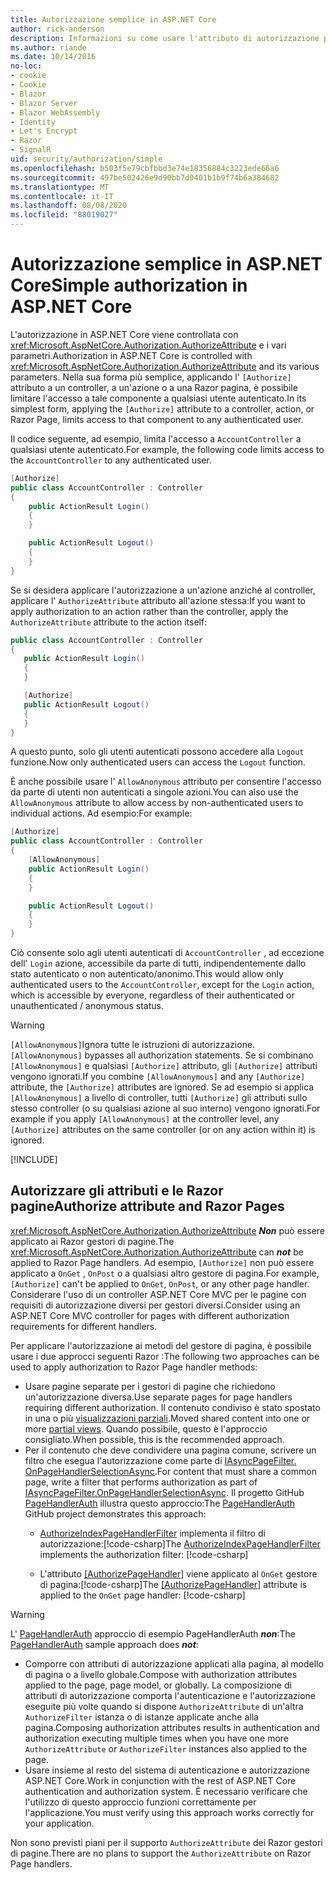 ```yaml
---
title: Autorizzazione semplice in ASP.NET Core
author: rick-anderson
description: Informazioni su come usare l'attributo di autorizzazione per limitare l'accesso a controller e azioni ASP.NET Core.
ms.author: riande
ms.date: 10/14/2016
no-loc:
- cookie
- Cookie
- Blazor
- Blazor Server
- Blazor WebAssembly
- Identity
- Let's Encrypt
- Razor
- SignalR
uid: security/authorization/simple
ms.openlocfilehash: b503f5e79cbfbbd3e74e18356884c3223ede66a6
ms.sourcegitcommit: 497be502426e9d90bb7d0401b1b9f74b6a384682
ms.translationtype: MT
ms.contentlocale: it-IT
ms.lasthandoff: 08/08/2020
ms.locfileid: "88019027"
---
```

# <a name="simple-authorization-in-aspnet-core"></a><span data-ttu-id="b9d46-103">Autorizzazione semplice in ASP.NET Core</span><span class="sxs-lookup"><span data-stu-id="b9d46-103">Simple authorization in ASP.NET Core</span></span>

<a name="security-authorization-simple"></a>

<span data-ttu-id="b9d46-104">L'autorizzazione in ASP.NET Core viene controllata con <xref:Microsoft.AspNetCore.Authorization.AuthorizeAttribute> e i vari parametri.</span><span class="sxs-lookup"><span data-stu-id="b9d46-104">Authorization in ASP.NET Core is controlled with <xref:Microsoft.AspNetCore.Authorization.AuthorizeAttribute> and its various parameters.</span></span> <span data-ttu-id="b9d46-105">Nella sua forma più semplice, applicando l' `[Authorize]` attributo a un controller, a un'azione o a una Razor pagina, è possibile limitare l'accesso a tale componente a qualsiasi utente autenticato.</span><span class="sxs-lookup"><span data-stu-id="b9d46-105">In its simplest form, applying the `[Authorize]` attribute to a controller, action, or Razor Page, limits access to that component to any authenticated user.</span></span>

<span data-ttu-id="b9d46-106">Il codice seguente, ad esempio, limita l'accesso a `AccountController` a qualsiasi utente autenticato.</span><span class="sxs-lookup"><span data-stu-id="b9d46-106">For example, the following code limits access to the `AccountController` to any authenticated user.</span></span>

```csharp
[Authorize]
public class AccountController : Controller
{
    public ActionResult Login()
    {
    }

    public ActionResult Logout()
    {
    }
}
```

<span data-ttu-id="b9d46-107">Se si desidera applicare l'autorizzazione a un'azione anziché al controller, applicare l' `AuthorizeAttribute` attributo all'azione stessa:</span><span class="sxs-lookup"><span data-stu-id="b9d46-107">If you want to apply authorization to an action rather than the controller, apply the `AuthorizeAttribute` attribute to the action itself:</span></span>

```csharp
public class AccountController : Controller
{
   public ActionResult Login()
   {
   }

   [Authorize]
   public ActionResult Logout()
   {
   }
}
```

<span data-ttu-id="b9d46-108">A questo punto, solo gli utenti autenticati possono accedere alla `Logout` funzione.</span><span class="sxs-lookup"><span data-stu-id="b9d46-108">Now only authenticated users can access the `Logout` function.</span></span>

<span data-ttu-id="b9d46-109">È anche possibile usare l' `AllowAnonymous` attributo per consentire l'accesso da parte di utenti non autenticati a singole azioni.</span><span class="sxs-lookup"><span data-stu-id="b9d46-109">You can also use the `AllowAnonymous` attribute to allow access by non-authenticated users to individual actions.</span></span> <span data-ttu-id="b9d46-110">Ad esempio:</span><span class="sxs-lookup"><span data-stu-id="b9d46-110">For example:</span></span>

```csharp
[Authorize]
public class AccountController : Controller
{
    [AllowAnonymous]
    public ActionResult Login()
    {
    }

    public ActionResult Logout()
    {
    }
}
```

<span data-ttu-id="b9d46-111">Ciò consente solo agli utenti autenticati di `AccountController` , ad eccezione dell' `Login` azione, accessibile da parte di tutti, indipendentemente dallo stato autenticato o non autenticato/anonimo.</span><span class="sxs-lookup"><span data-stu-id="b9d46-111">This would allow only authenticated users to the `AccountController`, except for the `Login` action, which is accessible by everyone, regardless of their authenticated or unauthenticated / anonymous status.</span></span>

> [!WARNING]
> <span data-ttu-id="b9d46-112">`[AllowAnonymous]`Ignora tutte le istruzioni di autorizzazione.</span><span class="sxs-lookup"><span data-stu-id="b9d46-112">`[AllowAnonymous]` bypasses all authorization statements.</span></span> <span data-ttu-id="b9d46-113">Se si combinano `[AllowAnonymous]` e qualsiasi `[Authorize]` attributo, gli `[Authorize]` attributi vengono ignorati.</span><span class="sxs-lookup"><span data-stu-id="b9d46-113">If you combine `[AllowAnonymous]` and any `[Authorize]` attribute, the `[Authorize]` attributes are ignored.</span></span> <span data-ttu-id="b9d46-114">Se ad esempio si applica `[AllowAnonymous]` a livello di controller, tutti `[Authorize]` gli attributi sullo stesso controller (o su qualsiasi azione al suo interno) vengono ignorati.</span><span class="sxs-lookup"><span data-stu-id="b9d46-114">For example if you apply `[AllowAnonymous]` at the controller level, any `[Authorize]` attributes on the same controller (or on any action within it) is ignored.</span></span>

[!INCLUDE[](~/includes/requireAuth.md)]

<a name="aarp"></a>

## <a name="authorize-attribute-and-no-locrazor-pages"></a><span data-ttu-id="b9d46-115">Autorizzare gli attributi e le Razor pagine</span><span class="sxs-lookup"><span data-stu-id="b9d46-115">Authorize attribute and Razor Pages</span></span>

<span data-ttu-id="b9d46-116"><xref:Microsoft.AspNetCore.Authorization.AuthorizeAttribute> ***Non*** può essere applicato ai Razor gestori di pagine.</span><span class="sxs-lookup"><span data-stu-id="b9d46-116">The <xref:Microsoft.AspNetCore.Authorization.AuthorizeAttribute> can ***not*** be applied to Razor Page handlers.</span></span> <span data-ttu-id="b9d46-117">Ad esempio, `[Authorize]` non può essere applicato a `OnGet` , `OnPost` o a qualsiasi altro gestore di pagina.</span><span class="sxs-lookup"><span data-stu-id="b9d46-117">For example, `[Authorize]` can't be applied to `OnGet`, `OnPost`, or any other page handler.</span></span> <span data-ttu-id="b9d46-118">Considerare l'uso di un controller ASP.NET Core MVC per le pagine con requisiti di autorizzazione diversi per gestori diversi.</span><span class="sxs-lookup"><span data-stu-id="b9d46-118">Consider using an ASP.NET Core MVC controller for pages with different authorization requirements for different handlers.</span></span>

<span data-ttu-id="b9d46-119">Per applicare l'autorizzazione ai metodi del gestore di pagina, è possibile usare i due approcci seguenti Razor :</span><span class="sxs-lookup"><span data-stu-id="b9d46-119">The following two approaches can be used to apply authorization to Razor Page handler methods:</span></span>

* <span data-ttu-id="b9d46-120">Usare pagine separate per i gestori di pagine che richiedono un'autorizzazione diversa.</span><span class="sxs-lookup"><span data-stu-id="b9d46-120">Use separate pages for page handlers requiring different authorization.</span></span> <span data-ttu-id="b9d46-121">Il contenuto condiviso è stato spostato in una o più [visualizzazioni parziali](xref:mvc/views/partial).</span><span class="sxs-lookup"><span data-stu-id="b9d46-121">Moved shared content into one or more [partial views](xref:mvc/views/partial).</span></span> <span data-ttu-id="b9d46-122">Quando possibile, questo è l'approccio consigliato.</span><span class="sxs-lookup"><span data-stu-id="b9d46-122">When possible, this is the recommended approach.</span></span>
* <span data-ttu-id="b9d46-123">Per il contenuto che deve condividere una pagina comune, scrivere un filtro che esegua l'autorizzazione come parte di [IAsyncPageFilter. OnPageHandlerSelectionAsync](xref:Microsoft.AspNetCore.Mvc.Filters.IAsyncPageFilter.OnPageHandlerSelectionAsync%2A).</span><span class="sxs-lookup"><span data-stu-id="b9d46-123">For content that must share a common page, write a filter that performs authorization as part of [IAsyncPageFilter.OnPageHandlerSelectionAsync](xref:Microsoft.AspNetCore.Mvc.Filters.IAsyncPageFilter.OnPageHandlerSelectionAsync%2A).</span></span> <span data-ttu-id="b9d46-124">Il progetto GitHub [PageHandlerAuth](https://github.com/dotnet/AspNetCore.Docs/tree/master/aspnetcore/security/authorization/simple/samples/3.1/PageHandlerAuth) illustra questo approccio:</span><span class="sxs-lookup"><span data-stu-id="b9d46-124">The [PageHandlerAuth](https://github.com/dotnet/AspNetCore.Docs/tree/master/aspnetcore/security/authorization/simple/samples/3.1/PageHandlerAuth) GitHub project demonstrates this approach:</span></span>
  * <span data-ttu-id="b9d46-125">[AuthorizeIndexPageHandlerFilter](https://github.com/dotnet/AspNetCore.Docs/blob/master/aspnetcore/security/authorization/simple/samples/3.1/PageHandlerAuth/AuthorizeIndexPageHandlerFilter.cs) implementa il filtro di autorizzazione:[!code-csharp[](~/security/authorization/simple/samples/3.1/PageHandlerAuth/Pages/Index.cshtml.cs?name=snippet)]</span><span class="sxs-lookup"><span data-stu-id="b9d46-125">The [AuthorizeIndexPageHandlerFilter](https://github.com/dotnet/AspNetCore.Docs/blob/master/aspnetcore/security/authorization/simple/samples/3.1/PageHandlerAuth/AuthorizeIndexPageHandlerFilter.cs) implements the authorization filter: [!code-csharp[](~/security/authorization/simple/samples/3.1/PageHandlerAuth/Pages/Index.cshtml.cs?name=snippet)]</span></span>

  * <span data-ttu-id="b9d46-126">L'attributo [[AuthorizePageHandler]](https://github.com/dotnet/AspNetCore.Docs/tree/master/aspnetcore/security/authorization/simple/samples/3.1/PageHandlerAuth/Pages/Index.cshtml.cs#L16) viene applicato al `OnGet` gestore di pagina:[!code-csharp[](~/security/authorization/simple/samples/3.1/PageHandlerAuth/AuthorizeIndexPageHandlerFilter.cs?name=snippet)]</span><span class="sxs-lookup"><span data-stu-id="b9d46-126">The [[AuthorizePageHandler]](https://github.com/dotnet/AspNetCore.Docs/tree/master/aspnetcore/security/authorization/simple/samples/3.1/PageHandlerAuth/Pages/Index.cshtml.cs#L16) attribute is applied to the `OnGet` page handler: [!code-csharp[](~/security/authorization/simple/samples/3.1/PageHandlerAuth/AuthorizeIndexPageHandlerFilter.cs?name=snippet)]</span></span>

> [!WARNING]
> <span data-ttu-id="b9d46-127">L' [PageHandlerAuth](https://github.com/pranavkm/PageHandlerAuth) approccio di esempio PageHandlerAuth ***non***:</span><span class="sxs-lookup"><span data-stu-id="b9d46-127">The [PageHandlerAuth](https://github.com/pranavkm/PageHandlerAuth) sample approach does ***not***:</span></span>
> * <span data-ttu-id="b9d46-128">Comporre con attributi di autorizzazione applicati alla pagina, al modello di pagina o a livello globale.</span><span class="sxs-lookup"><span data-stu-id="b9d46-128">Compose with authorization attributes applied to the page, page model, or globally.</span></span> <span data-ttu-id="b9d46-129">La composizione di attributi di autorizzazione comporta l'autenticazione e l'autorizzazione eseguite più volte quando si dispone `AuthorizeAttribute` di un'altra `AuthorizeFilter` istanza o di istanze applicate anche alla pagina.</span><span class="sxs-lookup"><span data-stu-id="b9d46-129">Composing authorization attributes results in authentication and authorization executing multiple times when you have one more `AuthorizeAttribute` or `AuthorizeFilter` instances also applied to the page.</span></span>
> * <span data-ttu-id="b9d46-130">Usare insieme al resto del sistema di autenticazione e autorizzazione ASP.NET Core.</span><span class="sxs-lookup"><span data-stu-id="b9d46-130">Work in conjunction with the rest of ASP.NET Core authentication and authorization system.</span></span> <span data-ttu-id="b9d46-131">È necessario verificare che l'utilizzo di questo approccio funzioni correttamente per l'applicazione.</span><span class="sxs-lookup"><span data-stu-id="b9d46-131">You must verify using this approach works correctly for your application.</span></span>

<span data-ttu-id="b9d46-132">Non sono previsti piani per il supporto `AuthorizeAttribute` dei Razor gestori di pagine.</span><span class="sxs-lookup"><span data-stu-id="b9d46-132">There are no plans to support the `AuthorizeAttribute` on Razor Page handlers.</span></span> 
